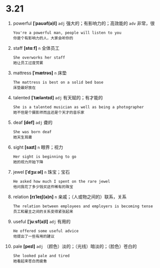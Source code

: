# 3.21

1. powerful **[ˈpaʊəf(ə)l]** `adj` 强大的；有影响力的；高效能的 `adv` 非常，很

   ```
   You're a powerful man, people will listen to you
   你是个有影响力的人，大家会听你的
   ```

2. staff **[stɑːf]** `n` 全体员工

   ```
   She overworks her staff
   她让员工过度劳累
   ```

3. mattress **[ˈmætrəs]** `n` 床垫

   ```
   The mattress is best on a solid bed base
   床垫最好放在
   ```

4. talented **[ˈtæləntɪd]** `adj` 有天赋的；有才能的

   ```
   She is a talented musician as well as being a photographer
   她不但是个摄影师而且还是个天才的音乐家
   ```

5. deaf **[def]** `adj` 聋的

   ```
   She was born deaf
   她天生耳聋
   ```

6. sight **[saɪt]** `n` 眼界；视力

   ```
   Her sight is beginning to go
   她的视力开始下降
   ```

7. jewel **[ˈdʒuːəl]** `n` 珠宝；宝石

   ```
   He asked how much I spent on the rare jewel
   他问我花了多少钱买这件稀有的珠宝
   ```

8. relation **[rɪˈleɪʃ(ə)n]** `n` 亲戚；（人或物之间的）联系，关系

   ```
   The relation between employees and employers is becoming tense
   员工和雇主之间的关系变得紧张起来
   ```

9. useful **[ˈjuːsf(ə)l]** `adj` 有用的

   ```
   He offered some useful advice
   他提出了一些有用的建议
   ```

10. pale **[peɪl]** `adj` （颜色）淡的；（光线）暗淡的；（脸色）苍白的
    ```
    She looked pale and tired
    她看起来苍白而疲惫
    ```
